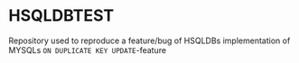 HSQLDBTEST
==========

Repository used to reproduce a feature/bug of HSQLDBs implementation of MYSQLs `ON DUPLICATE KEY UPDATE`-feature
